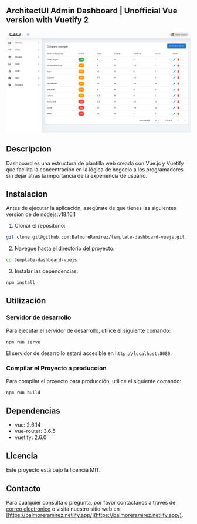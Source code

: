 ## ArchitectUI Admin Dashboard | Unofficial Vue version with Vuetify 2
![img_2.png](img_2.png)
## Descripcion
Dashboard es una estructura de plantilla web creada con Vue.js y Vuetify que facilita la concentración en la lógica de negocio a los programadores sin dejar atrás la importancia de la experiencia de usuario.
## Instalacion

Antes de ejecutar la aplicación, asegúrate de que tienes las siguientes version de de nodejs:v18.16.1
1. Clonar el repositorio:

```bash
git clone git@github.com:BalmoreRamirez/template-dashboard-vuejs.git
```

2. Navegue hasta el directorio del proyecto:

```bash
cd template-dashboard-vuejs
```

3. Instalar las dependencias:

```bash
npm install
```

## Utilización

### Servidor de desarrollo

Para ejecutar el servidor de desarrollo, utilice el siguiente comando:
```bash
npm run serve
```
El servidor de desarrollo estará accesible en `http://localhost:8080`.

### Compilar el Proyecto a produccion

Para compilar el proyecto para producción, utilice el siguiente comando:
```bash
npm run build
```
## Dependencias

- vue: 2.6.14
- vue-router: 3.6.5
- vuetify: 2.6.0

## Licencia

Este proyecto está bajo la licencia MIT.

## Contacto

Para cualquier consulta o pregunta, por favor contáctanos a través de [correo electrónico](mailto:camaleoncode@gmail.com) o visita nuestro sitio web en [https://balmoreramirez.netlify.app/](https://balmoreramirez.netlify.app/).
